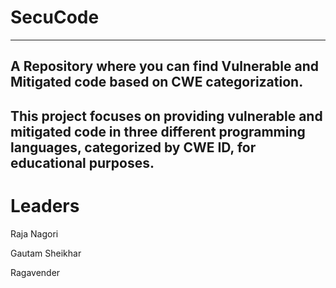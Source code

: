# SecuCode
---
## A Repository where you can find Vulnerable and Mitigated code based on CWE categorization. 

## This project focuses on providing vulnerable and mitigated code in three different programming languages, categorized by CWE ID, for educational purposes.

# Leaders

Raja Nagori

Gautam Sheikhar

Ragavender

